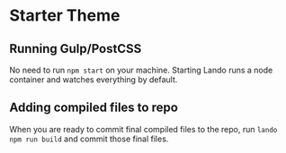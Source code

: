 # Starter Theme

## Running Gulp/PostCSS

No need to run `npm start` on your machine. Starting Lando runs a node container and watches everything by default.

## Adding compiled files to repo

When you are ready to commit final compiled files to the repo, run `lando npm run build` and commit those final files.
